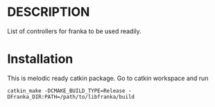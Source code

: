 # DESCRIPTION

List of controllers for franka to be used readily.

# Installation

This is melodic ready catkin package. Go to catkin workspace and run

``
catkin_make -DCMAKE_BUILD_TYPE=Release -DFranka_DIR:PATH=/path/to/libfranka/build
``